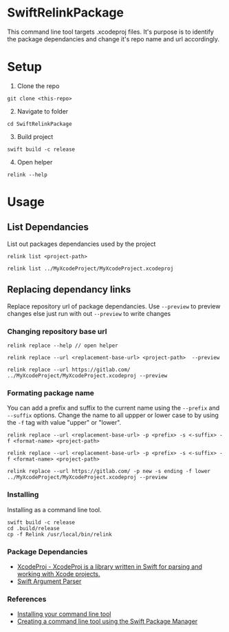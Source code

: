 # SwiftRelinkPackage

This command line tool targets .xcodeproj files. It's purpose is to identify the package dependancies and change it's repo name and url accordingly.

# Setup

1. Clone the repo
```
git clone <this-repo>
```
2. Navigate to folder
```
cd SwiftRelinkPackage
```
3. Build project
```
swift build -c release
```
4. Open helper
```
relink --help
```


# Usage


## List Dependancies 
List out packages dependancies used by the project 

```
relink list <project-path>

relink list ../MyXcodeProject/MyXcodeProject.xcodeproj 
```

## Replacing dependancy links 

Replace repository url of package dependancies. Use `--preview` to preview changes else just run with out `--preview` to write changes

### Changing repository base url

```
relink replace --help // open helper

relink replace --url <replacement-base-url> <project-path>  --preview

relink replace --url https://gitlab.com/ ../MyXcodeProject/MyXcodeProject.xcodeproj --preview
```

### Formating package name 

You can add a prefix and suffix to the current name using the `--prefix` and `--suffix` options. Change the name to all uppper or lower case to by using the `-f` tag with value "upper" or "lower".

```
relink replace --url <replacement-base-url> -p <prefix> -s <-suffix> -f <format-name> <project-path>

relink replace --url <replacement-base-url> -p <prefix> -s <-suffix> -f <format-name> <project-path>

relink replace --url https://gitlab.com/ -p new -s ending -f lower ../MyXcodeProject/MyXcodeProject.xcodeproj --preview
```

### Installing
Installing as a command line tool. 

```
swift build -c release
cd .build/release
cp -f Relink /usr/local/bin/relink

```

### Package Dependancies
- [XcodeProj - XcodeProj is a library written in Swift for parsing and working with Xcode projects.](https://github.com/tuist/XcodeProj)
- [Swift Argument Parser](https://github.com/apple/swift-argument-parser.git)

### References

- [Installing your command line tool](https://www.swiftbysundell.com/articles/building-a-command-line-tool-using-the-swift-package-manager/#installing-your-command-line-tool)
- [Creating a command line tool using the Swift Package Manager](https://www.avanderlee.com/swift/command-line-tool-package-manager/)
